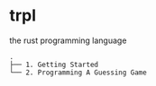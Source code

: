 # trpl
the rust programming language

```
.
├── 1. Getting Started
└── 2. Programming A Guessing Game
```